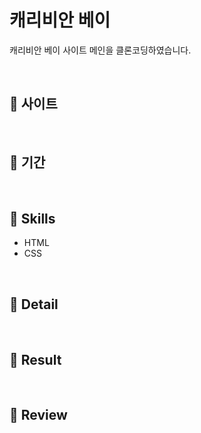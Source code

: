 # 캐리비안 베이

캐리비안 베이 사이트 메인을 클론코딩하였습니다.

<br />

## 📎 사이트

<br />

## 📅 기간

<br />

## 🏹 Skills

- HTML
- CSS

<br />

## 🔎 Detail

<br />

## 🚀 Result

<br />

## 📍 Review
